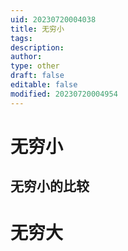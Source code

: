 ```yaml
---
uid: 20230720004038
title: 无穷小
tags: 
description: 
author: 
type: other
draft: false
editable: false
modified: 20230720004954
---
```


# 无穷小

## 无穷小的比较

# 无穷大